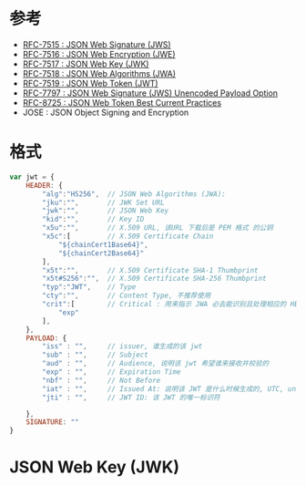 

# 参考
- [RFC-7515 : JSON Web Signature (JWS)](https://tools.ietf.org/html/rfc7515)
- [RFC-7516 : JSON Web Encryption (JWE)](https://tools.ietf.org/html/rfc7516)
- [RFC-7517 : JSON Web Key (JWK)](https://tools.ietf.org/html/rfc7517)
- [RFC-7518 : JSON Web Algorithms (JWA)](https://tools.ietf.org/html/rfc7518)
- [RFC-7519 : JSON Web Token (JWT)](https://tools.ietf.org/html/rfc7519)
- [RFC-7797 : JSON Web Signature (JWS) Unencoded Payload Option](https://tools.ietf.org/html/rfc7797)
- [RFC-8725 : JSON Web Token Best Current Practices](https://tools.ietf.org/html/rfc8725)
- JOSE :  JSON Object Signing and Encryption

# 格式

```js
var jwt = {
    HEADER: {
        "alg":"HS256",  // JSON Web Algorithms (JWA):
        "jku":"",       // JWK Set URL
        "jwk":"",       // JSON Web Key
        "kid":"",       // Key ID
        "x5u":"",       // X.509 URL, 该URL 下载后是 PEM 格式 的公钥
        "x5c":[         // X.509 Certificate Chain
            "${chainCert1Base64}",
            "${chainCert2Base64}"
        ],
        "x5t":"",       // X.509 Certificate SHA-1 Thumbprint
        "x5t#S256":"",  // X.509 Certificate SHA-256 Thumbprint
        "typ":"JWT",    // Type
        "cty":"",       // Content Type, 不推荐使用
        "crit":[        // Critical : 用来指示 JWA 必去能识别且处理相应的 HEADER
            "exp"
        ],
    },
    PAYLOAD: {
        "iss" : "",     // issuer, 谁生成的该 jwt
        "sub" : "",     // Subject
        "aud" : "",     // Audience, 说明该 jwt 希望谁来接收并校验的
        "exp" : "",     // Expiration Time
        "nbf" : "",     // Not Before
        "iat" : "",     // Issued At: 说明该 JWT 是什么时候生成的, UTC, unix 时间戳（秒）
        "jti" : "",     // JWT ID: 该 JWT 的唯一标识符

    },
    SIGNATURE: ""
}

```

# JSON Web Key (JWK)



